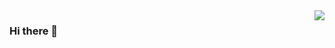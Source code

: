 <img align="right" src="https://github-readme-stats.vercel.app/api?username=catorpilor&show_icons=true&icon_color=CE1D2D&text_color=718096&bg_color=ffffff&hide_title=true" />

### Hi there 👋

